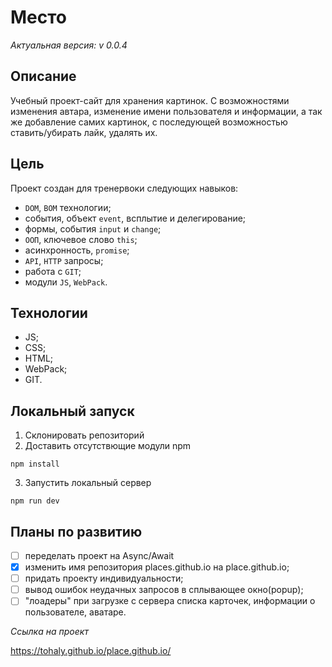 # Место
*Актуальная версия: v 0.0.4*


## Описание

Учебный проект-сайт для хранения картинок. С возможностями изменения автара, изменение имени пользователя и информации, а так же добавление самих картинок, с последующей возможностью ставить/убирать лайк, удалять их.

## Цель

Проект создан для тренервоки следующих навыков:

- `DOM`, `BOM` технологии;
- события, объект `event`, всплытие и делегирование;
- формы, события `input` и `change`;
- `ООП`, ключевое слово `this`;
- асинхронность, `promise`;
- `API`, `HTTP` запросы;
- работа с `GIT`;
- модули `JS`, `WebPack`.


## Технологии

- JS;
- CSS;
- HTML;
- WebPack;
- GIT.


## Локальный запуск

1. Склонировать репозиторий
2. Доставить отсутствющие модули npm
```
npm install
```
3. Запустить локальный сервер
```
npm run dev
```

## Планы по развитию

- [ ] переделать проект на Async/Await
- [x] изменить имя репозитория places.github.io на place.github.io;
- [ ] придать проекту индивидуальности;
- [ ] вывод ошибок неудачных запросов в сплывающее окно(popup);
- [ ] "лоадеры" при загрузке с сервера списка карточек, информации о пользователе, аватаре. 

*Ссылка на проект*

https://tohaly.github.io/place.github.io/
